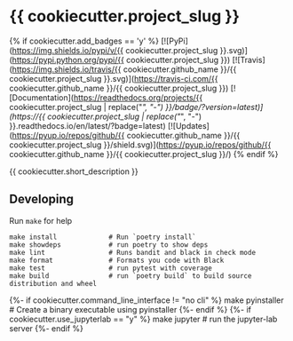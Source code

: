 # {{ cookiecutter.project_slug }}

{% if cookiecutter.add_badges == 'y' %}
[![PyPi](https://img.shields.io/pypi/v/{{ cookiecutter.project_slug }}.svg)](https://pypi.python.org/pypi/{{ cookiecutter.project_slug }})
[![Travis](https://img.shields.io/travis/{{ cookiecutter.github_name }}/{{ cookiecutter.project_slug }}.svg)](https://travis-ci.com/{{ cookiecutter.github_name }}/{{ cookiecutter.project_slug }})
[![Documentation](https://readthedocs.org/projects/{{ cookiecutter.project_slug | replace("_", "-") }}/badge/?version=latest)](https://{{ cookiecutter.project_slug | replace("_", "-") }}.readthedocs.io/en/latest/?badge=latest)
[![Updates](https://pyup.io/repos/github/{{ cookiecutter.github_name }}/{{ cookiecutter.project_slug }}/shield.svg)](https://pyup.io/repos/github/{{ cookiecutter.github_name }}/{{ cookiecutter.project_slug }}/)
{% endif %}

{{ cookiecutter.short_description }}


## Developing

Run `make` for help

    make install             # Run `poetry install`
    make showdeps            # run poetry to show deps
    make lint                # Runs bandit and black in check mode
    make format              # Formats you code with Black
    make test                # run pytest with coverage
    make build               # run `poetry build` to build source distribution and wheel
{%- if cookiecutter.command_line_interface != "no cli" %}
    make pyinstaller         # Create a binary executable using pyinstaller
{%- endif %}
{%- if cookiecutter.use_jupyterlab == "y" %}
    make jupyter             # run the jupyter-lab server
{%- endif %}
